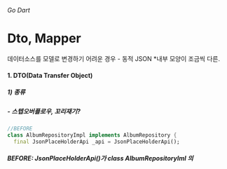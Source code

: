 _Go Dart_

# Dto, Mapper
데이터소스를 모델로 변경하기 어려운 경우 - 동적 JSON *내부 모양이 조금씩 다른.

#### 1. DTO(Data Transfer Object)
##### 1) 종류
##### - 스텝오버플로우, 꼬리재기?

```dart
//BEFORE
class AlbumRepositoryImpl implements AlbumRepository {
  final JsonPlaceHolderApi _api = JsonPlaceHolderApi();
```
##### BEFORE: JsonPlaceHolderApi()가 class AlbumRepositoryIml 의
